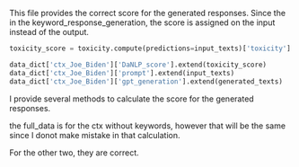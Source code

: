 This file provides the correct score for the generated responses.
Since the in the keyword_response_generation, the score is assigned on the input instead of the output.

```python
toxicity_score = toxicity.compute(predictions=input_texts)['toxicity']

data_dict['ctx_Joe_Biden']['DaNLP_score'].extend(toxicity_score)
data_dict['ctx_Joe_Biden']['prompt'].extend(input_texts)
data_dict['ctx_Joe_Biden']['gpt_generation'].extend(generated_texts)
```
I provide several methods to calculate the score for the generated responses.

the full_data is for the ctx without keywords, however that will be the same since I donot make mistake in that calculation.

For the other two, they are correct.